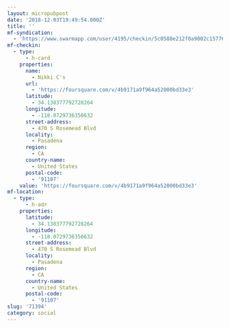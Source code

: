 ```yaml
---
layout: micropubpost
date: '2018-12-03T19:49:54.000Z'
title: ''
mf-syndication:
  - 'https://www.swarmapp.com/user/4195/checkin/5c0588e212f0a9002c157765'
mf-checkin:
  - type:
      - h-card
    properties:
      name:
        - Nikki C's
      url:
        - 'https://foursquare.com/v/4b9171a9f964a52000bd33e3'
      latitude:
        - 34.138377792728264
      longitude:
        - -118.0729736350632
      street-address:
        - 470 S Rosemead Blvd
      locality:
        - Pasadena
      region:
        - CA
      country-name:
        - United States
      postal-code:
        - '91107'
    value: 'https://foursquare.com/v/4b9171a9f964a52000bd33e3'
mf-location:
  - type:
      - h-adr
    properties:
      latitude:
        - 34.138377792728264
      longitude:
        - -118.0729736350632
      street-address:
        - 470 S Rosemead Blvd
      locality:
        - Pasadena
      region:
        - CA
      country-name:
        - United States
      postal-code:
        - '91107'
slug: '71394'
category: social
---
```

